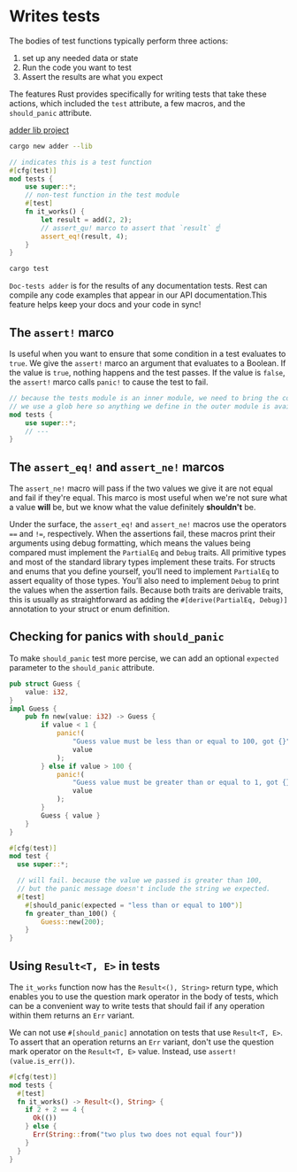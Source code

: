 # Writes tests

The bodies of test functions typically perform three actions:

1. set up any needed data or state
2. Run the code you want to test
3. Assert the results are what you expect

The features Rust provides specifically for writing tests that take these actions, which included the `test` attribute, a few macros, and the `should_panic` attribute.

[adder lib project](./adder/)

```sh
cargo new adder --lib
```

```rust
// indicates this is a test function
#[cfg(test)]
mod tests {
    use super::*;
    // non-test function in the test module
    #[test]
    fn it_works() {
        let result = add(2, 2);
        // assert_qu! marco to assert that `result` ☝️
        assert_eq!(result, 4);
    }
}
```

```sh
cargo test
```

`Doc-tests adder` is for the results of any documentation tests. Rest can compile any code examples that appear in our API documentation.This feature helps keep your docs and your code in sync!

## The `assert!` marco

Is useful when you want to ensure that some condition in a test evaluates to `true`. We give the `assert!` marco an argument that evaluates to a Boolean. If the value is `true`, nothing happens and the test passes. If the value is `false`, the `assert!` marco calls `panic!` to cause the test to fail.

```rust
// because the tests module is an inner module, we need to bring the code under test in the outer module into the scope of the inner module.
// we use a glob here so anything we define in the outer module is available toe this `tests` module
mod tests {
    use super::*;
    // ---
}
```

## The `assert_eq!` and `assert_ne!` marcos

The `assert_ne!` macro will pass if the two values we give it are not equal and fail if they're equal. This marco is most useful when we're not sure what a value **will** be, but we know what the value definitely **shouldn't** be.

Under the surface, the `assert_eq!` and `assert_ne!` macros use the operators `==` and `!=`, respectively. When the assertions fail, these macros print their arguments using debug formatting, which means the values being compared must implement the `PartialEq` and `Debug` traits. All primitive types and most of the standard library types implement these traits. For structs and enums that you define yourself, you’ll need to implement `PartialEq` to assert equality of those types. You’ll also need to implement `Debug` to print the values when the assertion fails. Because both traits are derivable traits, this is usually as straightforward as adding the `#[derive(PartialEq, Debug)]` annotation to your struct or enum definition.

## Checking for panics with `should_panic`

To make `should_panic` test more percise, we can add an optional `expected` parameter to the `should_panic` attribute.

```rust
pub struct Guess {
    value: i32,
}
impl Guess {
    pub fn new(value: i32) -> Guess {
        if value < 1 {
            panic!(
                "Guess value must be less than or equal to 100, got {}",
                value
            );
        } else if value > 100 {
            panic!(
                "Guess value must be greater than or equal to 1, got {}.",
                value
            );
        }
        Guess { value }
    }
}

#[cfg(test)]
mod test {
  use super::*;

  // will fail. because the value we passed is greater than 100,
  // but the panic message doesn't include the string we expected.
  #[test]
    #[should_panic(expected = "less than or equal to 100")]
    fn greater_than_100() {
        Guess::new(200);
    }
}
```

## Using `Result<T, E>` in tests

The `it_works` function now has the `Result<(), String>` return type, which enables you to use the question mark operator in the body of tests, which can be a convenient way to write tests that should fail if any operation within them returns an `Err` variant.

We can not use `#[should_panic]` annotation on tests that use `Result<T, E>`. To assert that an operation returns an `Err` variant, don't use the question mark operator on the `Result<T, E>` value. Instead, use `assert!(value.is_err())`.

```rust
#[cfg(test)]
mod tests {
  #[test]
  fn it_works() -> Result<(), String> {
    if 2 + 2 == 4 {
      Ok(())
    } else {
      Err(String::from("two plus two does not equal four"))
    }
  }
}
```

